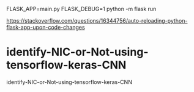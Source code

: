 FLASK_APP=main.py FLASK_DEBUG=1 python -m flask run

https://stackoverflow.com/questions/16344756/auto-reloading-python-flask-app-upon-code-changes


# identify-NIC-or-Not-using-tensorflow-keras-CNN
identify-NIC-or-Not-using-tensorflow-keras-CNN 
